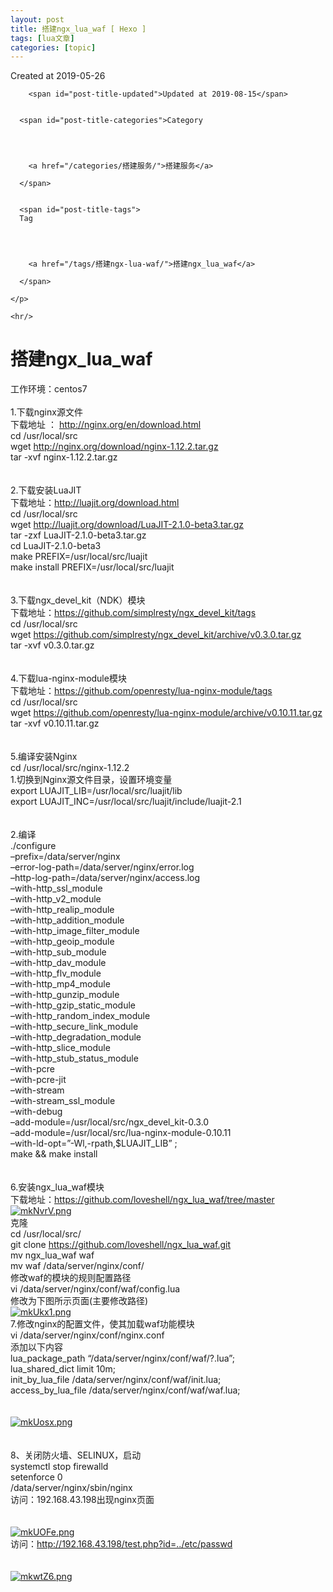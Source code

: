 ```yaml
---
layout: post
title: 搭建ngx_lua_waf [ Hexo ] 
tags: [lua文章]
categories: [topic]
---
```

<p class="page-title-sub">
      <span id="post-title-date">Created at 2019-05-26</span>
      
        <span id="post-title-updated">Updated at 2019-08-15</span>
      
      
      <span id="post-title-categories">Category
      
      
        
        
        <a href="/categories/搭建服务/">搭建服务</a>
      
      </span>
      
      
      <span id="post-title-tags">
      Tag
      
      
        
        
        <a href="/tags/搭建ngx-lua-waf/">搭建ngx_lua_waf</a>
      
      </span>
      
    </p>
    
    <hr/>
<h1 id="搭建ngx-lua-waf"><a href="#搭建ngx-lua-waf" class="headerlink" title="搭建ngx_lua_waf"></a>搭建ngx_lua_waf</h1><p>工作环境：centos7<br/> <br/>1.下载nginx源文件<br/>下载地址 ： <a href="http://nginx.org/en/download.html" target="_blank" rel="noopener noreferrer">http://nginx.org/en/download.html</a><br/>cd /usr/local/src<br/>wget <a href="http://nginx.org/download/nginx-1.12.2.tar.gz" target="_blank" rel="noopener noreferrer">http://nginx.org/download/nginx-1.12.2.tar.gz</a><br/>tar -xvf nginx-1.12.2.tar.gz<br/> <br/> <br/>2.下载安装LuaJIT<br/>下载地址：<a href="http://luajit.org/download.html" target="_blank" rel="noopener noreferrer">http://luajit.org/download.html</a><br/>cd /usr/local/src<br/>wget <a href="http://luajit.org/download/LuaJIT-2.1.0-beta3.tar.gz" target="_blank" rel="noopener noreferrer">http://luajit.org/download/LuaJIT-2.1.0-beta3.tar.gz</a><br/>tar -zxf LuaJIT-2.1.0-beta3.tar.gz<br/>cd LuaJIT-2.1.0-beta3<br/>make PREFIX=/usr/local/src/luajit<br/>make install PREFIX=/usr/local/src/luajit<br/> <br/> <br/>3.下载ngx_devel_kit（NDK）模块<br/>下载地址：<a href="https://github.com/simplresty/ngx_devel_kit/tags" target="_blank" rel="noopener noreferrer">https://github.com/simplresty/ngx_devel_kit/tags</a><br/>cd /usr/local/src<br/>wget <a href="https://github.com/simplresty/ngx_devel_kit/archive/v0.3.0.tar.gz" target="_blank" rel="noopener noreferrer">https://github.com/simplresty/ngx_devel_kit/archive/v0.3.0.tar.gz</a><br/>tar -xvf v0.3.0.tar.gz<br/> <br/> <br/>4.下载lua-nginx-module模块<br/>下载地址：<a href="https://github.com/openresty/lua-nginx-module/tags" target="_blank" rel="noopener noreferrer">https://github.com/openresty/lua-nginx-module/tags</a><br/>cd /usr/local/src<br/>wget <a href="https://github.com/openresty/lua-nginx-module/archive/v0.10.11.tar.gz" target="_blank" rel="noopener noreferrer">https://github.com/openresty/lua-nginx-module/archive/v0.10.11.tar.gz</a><br/>tar -xvf v0.10.11.tar.gz<br/> <br/> <br/>5.编译安装Nginx<br/>cd /usr/local/src/nginx-1.12.2<br/>1.切换到Nginx源文件目录，设置环境变量<br/>export LUAJIT_LIB=/usr/local/src/luajit/lib<br/>export LUAJIT_INC=/usr/local/src/luajit/include/luajit-2.1<br/> <br/> <br/>2.编译<br/>./configure <br/>–prefix=/data/server/nginx <br/>–error-log-path=/data/server/nginx/error.log <br/>–http-log-path=/data/server/nginx/access.log <br/>–with-http_ssl_module <br/>–with-http_v2_module <br/>–with-http_realip_module <br/>–with-http_addition_module <br/>–with-http_image_filter_module <br/>–with-http_geoip_module <br/>–with-http_sub_module <br/>–with-http_dav_module <br/>–with-http_flv_module <br/>–with-http_mp4_module <br/>–with-http_gunzip_module <br/>–with-http_gzip_static_module <br/>–with-http_random_index_module <br/>–with-http_secure_link_module <br/>–with-http_degradation_module <br/>–with-http_slice_module <br/>–with-http_stub_status_module <br/>–with-pcre <br/>–with-pcre-jit <br/>–with-stream <br/>–with-stream_ssl_module <br/>–with-debug <br/>–add-module=/usr/local/src/ngx_devel_kit-0.3.0 <br/>–add-module=/usr/local/src/lua-nginx-module-0.10.11 <br/>–with-ld-opt=”-Wl,-rpath,$LUAJIT_LIB” ;<br/>make &amp;&amp; make install<br/> <br/> <br/>6.安装ngx_lua_waf模块<br/>下载地址：<a href="https://github.com/loveshell/ngx_lua_waf/tree/master" target="_blank" rel="noopener noreferrer">https://github.com/loveshell/ngx_lua_waf/tree/master</a><br/><a href="https://imgchr.com/i/mkNvrV" target="_blank" rel="noopener noreferrer"><img src="https://s2.ax1x.com/2019/08/14/mkNvrV.png" alt="mkNvrV.png"/></a><br/>克隆<br/>cd /usr/local/src/<br/>git clone <a href="https://github.com/loveshell/ngx_lua_waf.git" target="_blank" rel="noopener noreferrer">https://github.com/loveshell/ngx_lua_waf.git</a><br/>mv ngx_lua_waf waf<br/>mv waf /data/server/nginx/conf/<br/>修改waf的模块的规则配置路径<br/>vi /data/server/nginx/conf/waf/config.lua<br/>修改为下图所示页面(主要修改路径)<br/><a href="https://imgchr.com/i/mkUkx1" target="_blank" rel="noopener noreferrer"><img src="https://s2.ax1x.com/2019/08/14/mkUkx1.png" alt="mkUkx1.png"/></a><br/>7.修改nginx的配置文件，使其加载waf功能模块<br/>vi /data/server/nginx/conf/nginx.conf<br/>添加以下内容<br/>    lua_package_path “/data/server/nginx/conf/waf/?.lua”;<br/>    lua_shared_dict limit 10m;<br/>    init_by_lua_file  /data/server/nginx/conf/waf/init.lua;<br/>    access_by_lua_file /data/server/nginx/conf/waf/waf.lua;<br/> <br/> <br/><a href="https://imgchr.com/i/mkUosx" target="_blank" rel="noopener noreferrer"><img src="https://s2.ax1x.com/2019/08/14/mkUosx.png" alt="mkUosx.png"/></a><br/> <br/> <br/>8、关闭防火墙、SELINUX，启动<br/>systemctl stop firewalld<br/>setenforce 0<br/>/data/server/nginx/sbin/nginx<br/>访问：192.168.43.198出现nginx页面<br/> <br/> <br/><a href="https://imgchr.com/i/mkUOFe" target="_blank" rel="noopener noreferrer"><img src="https://s2.ax1x.com/2019/08/14/mkUOFe.png" alt="mkUOFe.png"/></a><br/>访问：<a href="http://192.168.43.198/test.php?id=../etc/passwd" target="_blank" rel="noopener noreferrer">http://192.168.43.198/test.php?id=../etc/passwd</a><br/> <br/> <br/><a href="https://imgchr.com/i/mkwtZ6" target="_blank" rel="noopener noreferrer"><img src="https://s2.ax1x.com/2019/08/14/mkwtZ6.png" alt="mkwtZ6.png"/></a></p>